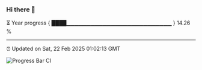 ### Hi there 👋

⏳ Year progress { ████▁▁▁▁▁▁▁▁▁▁▁▁▁▁▁▁▁▁▁▁▁▁▁▁▁▁ } 14.26 %

---

⏰ Updated on Sat, 22 Feb 2025 01:02:13 GMT

![Progress Bar CI](https://github.com/liununu/liununu/workflows/Progress%20Bar%20CI/badge.svg)
